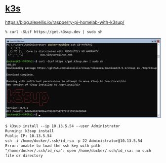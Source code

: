 # [k3s](https://k3s.io/)

https://blog.alexellis.io/raspberry-pi-homelab-with-k3sup/

```
% curl -SLsf https://get.k3sup.dev | sudo sh
```

<img src="images/tce-ke3up-install.png" width="2234" heigth="1150"></img>

```
$ k3sup install --ip 10.13.5.54 --user Administrator
Running: k3sup install
Public IP: 10.13.5.54
ssh -i /home/docker/.ssh/id_rsa -p 22 Administrator@10.13.5.54
Error: unable to load the ssh key with path "/home/docker/.ssh/id_rsa": open /home/docker/.ssh/id_rsa: no such file or directory
```


